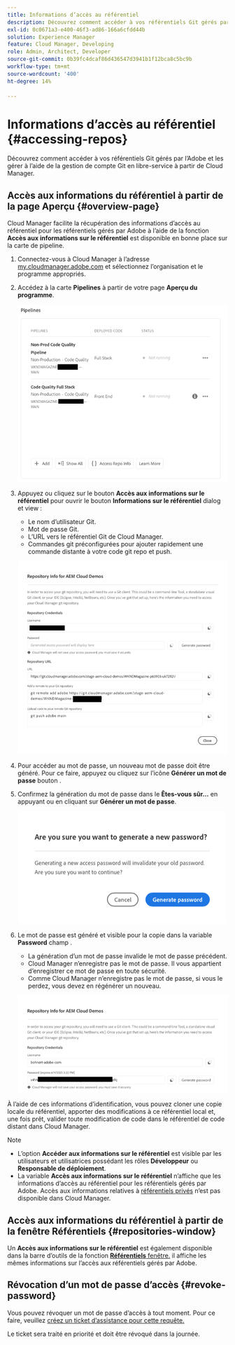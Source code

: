 ```yaml
---
title: Informations d’accès au référentiel
description: Découvrez comment accéder à vos référentiels Git gérés par l’Adobe et les gérer à l’aide de la gestion de compte Git en libre-service à partir de Cloud Manager.
exl-id: 0c0671a3-e400-46f3-ad86-166a6cfdd44b
solution: Experience Manager
feature: Cloud Manager, Developing
role: Admin, Architect, Developer
source-git-commit: 0b39fc4dcaf86d436547d3941b1f12bca8c5bc9b
workflow-type: tm+mt
source-wordcount: '400'
ht-degree: 14%

---
```



# Informations d’accès au référentiel {#accessing-repos}

Découvrez comment accéder à vos référentiels Git gérés par l’Adobe et les gérer à l’aide de la gestion de compte Git en libre-service à partir de Cloud Manager.

## Accès aux informations du référentiel à partir de la page Aperçu {#overview-page}

Cloud Manager facilite la récupération des informations d’accès au référentiel pour les référentiels gérés par Adobe à l’aide de la fonction **Accès aux informations sur le référentiel** est disponible en bonne place sur la carte de pipeline.

1. Connectez-vous à Cloud Manager à l’adresse [my.cloudmanager.adobe.com](https://my.cloudmanager.adobe.com/) et sélectionnez l’organisation et le programme appropriés.

1. Accédez à la carte **Pipelines** à partir de votre page **Aperçu du programme**.

   ![Bouton Accéder aux informations sur le référentiel de la vignette d’environnements](assets/pipelines-card.png)

1. Appuyez ou cliquez sur le bouton **Accès aux informations sur le référentiel** pour ouvrir le bouton **Informations sur le référentiel** dialog et view :

   * Le nom d’utilisateur Git.
   * Mot de passe Git.
   * L’URL vers le référentiel Git de Cloud Manager.
   * Commandes git préconfigurées pour ajouter rapidement une commande distante à votre code git repo et push.

   ![Fenêtre Informations sur le référentiel](assets/repository-info.png)

1. Pour accéder au mot de passe, un nouveau mot de passe doit être généré. Pour ce faire, appuyez ou cliquez sur l’icône **Générer un mot de passe** bouton .

1. Confirmez la génération du mot de passe dans le **Êtes-vous sûr...** en appuyant ou en cliquant sur **Générer un mot de passe**.

   ![Confirmer la génération du mot de passe](assets/confirm-password-generation.png)

1. Le mot de passe est généré et visible pour la copie dans la variable **Password** champ .

   * La génération d’un mot de passe invalide le mot de passe précédent.
   * Cloud Manager n’enregistre pas le mot de passe. Il vous appartient d’enregistrer ce mot de passe en toute sécurité.
   * Comme Cloud Manager n’enregistre pas le mot de passe, si vous le perdez, vous devez en régénérer un nouveau.

   ![Exemple de mot de passe généré](assets/generated-password.png)

À l’aide de ces informations d’identification, vous pouvez cloner une copie locale du référentiel, apporter des modifications à ce référentiel local et, une fois prêt, valider toute modification de code dans le référentiel de code distant dans Cloud Manager.

>[!NOTE]
>
>* L’option **Accéder aux informations sur le référentiel** est visible par les utilisateurs et utilisatrices possédant les rôles **Développeur** ou **Responsable de déploiement**.
>* La variable **Accès aux informations sur le référentiel** n’affiche que les informations d’accès au référentiel pour les référentiels gérés par Adobe. Accès aux informations relatives à [référentiels privés](private-repositories.md) n’est pas disponible dans Cloud Manager.

## Accès aux informations du référentiel à partir de la fenêtre Référentiels {#repositories-window}

Un **Accès aux informations sur le référentiel** est également disponible dans la barre d’outils de la fonction [**Référentiels** fenêtre.](managing-repositories.md) il affiche les mêmes informations sur l’accès aux référentiels gérés par Adobe.

## Révocation d’un mot de passe d’accès {#revoke-password}

Vous pouvez révoquer un mot de passe d’accès à tout moment. Pour ce faire, veuillez [créez un ticket d’assistance pour cette requête.](https://experienceleague.adobe.com/?support-solution=Experience+Manager&amp;support-tab=home#support)

Le ticket sera traité en priorité et doit être révoqué dans la journée.
